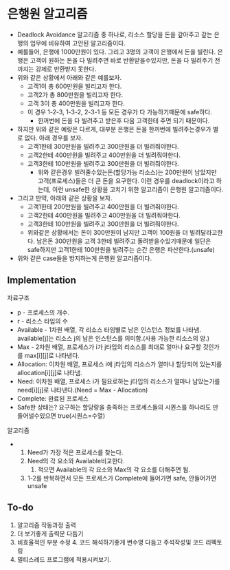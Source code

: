 # 은행원 알고리즘



- Deadlock Avoidance 알고리즘 중 하나로, 리소스 할당을 돈을 갚아주고 갚는 은행의 업무에 비유하여 고안된 알고리즘이다.
- 예를들어, 은행에 1000만원이 있다. 그리고 3명의 고객이 은행에서 돈을 빌린다. 은행은 고객이 원하는 돈을 다 빌려주면 바로 반환받을수있지만, 돈을 다 빌려주기 전까지는 강제로 반환받지 못한다.
- 위와 같은 상황에서 아래와 같은 예를보자.
  - 고객1이 총 600만원을 빌리고자 한다.
  - 고객2가 총 800만원을 빌리고자 한다.
  - 고객 3이 총 400만원을 빌리고자 한다.
  - 이 경우 1-2-3, 1-3-2, 2-3-1 등 모든 경우가 다 가능하기때문에 safe하다.
    - 한꺼번에 돈을 다 빌려주고 받은후 다음 고객한테 주면 되기 때문이다.
- 하지만 위와 같은 예랑은 다르게, 대부분 은행은 돈을 한꺼번에 빌려주는경우가 별로 없다. 아래 경우를 보자.
  - 고객1한테 300만원을 빌려주고 300만원을 더 빌려줘야한다.
  - 고객2한테 400만원을 빌려주고 400만원을 더 빌려줘야한다.
  - 고객3한테 100만원을 빌려주고 300만원을 더 빌려줘야한다.
    - 위와 같은경우 빌려줄수있는돈(할당가능 리소스)는 200만원이 남았지만 고객(프로세스)들은 더 큰 돈을 요구한다. 이런 경우를 deadlock이라고 하는데, 이런 unsafe한 상황을 고치기 위한 알고리즘이 은행원 알고리즘이다.
- 그리고 만약, 아래와 같은 상황을 보자.
  - 고객1한테 200만원을 빌려주고 400만원을 더 빌려줘야한다.
  - 고객2한테 400만원을 빌려주고 400만원을 더 빌려줘야한다.
  - 고객3한테 100만원을 빌려주고 300만원을 더 빌려줘야한다.
  - 위와같은 상황에서는 돈이 300만원이 남지만 고객이 100원을 더 빌려달라고한다. 남은돈 300만원을 고객 3한테 빌려주고 돌려받을수있기때문에 일단은 safe하지만 고객1한테 100만원을 빌려주는 순간 은행은 파산한다.(unsafe)
- 위와 같은 case들을 방지하는게 은행원 알고리즘이다.



## Implementation

자료구조

- p - 프로세스의 개수.
- r - 리소스 타입의 수
- Available - 1차원 배열, 각 리소스 타임별로 남은 인스턴스 정보를 나타냄. available[j]는 리소스 j의 남은 인스턴스를 의미함.(사용 가능한 리소스의 양.)
- Max - 2차원 배열, 프로세스가 i가 j타입의 리소스를 최대로 얼마나 요구할 것인가를 max\[i]\[j]로 나타낸다.
- Allocation: 이차원 배열, 프로세스 i에 j타입의 리소스가 얼마나 할당되어 있는지를 allocation\[i]\[j]로 나타냄.
- Need: 이차원 배열, 프로세스 i가 필요로하는 j타입의 리소스가 얼마나 남았는가를 need\[i]\[j]로 나타낸다.(Need = Max - Allocation)
- Complete: 완료된 프로세스
- Safe한 상태는? 요구하는 할당량을 충족하는 프로세스들의 시퀀스를 하나라도 만들어낼수있으면 true(시퀀스=수열)

알고리즘

- 1. Need가 가장 적은 프로세스를 찾는다.
  2. Need의 각 요소와 Available비교한다.
     1. 적으면 Available의 각 요소와 Max의 각 요소를 더해주면 됨.
  3. 1-2를 반복하면서 모든 프로세스가 Complete에 들어가면 safe, 안들어가면 unsafe



## To-do

1. 알고리즘 작동과정 출력
2. 더 보기좋게 출력문 다듬기
3. 비효율적인 부분 수정 4. 코드 해석하기좋게 변수명 다듬고 주석작성및 코드 리펙토링
4. 멀티스레드 프로그램에 적용시켜보기.
